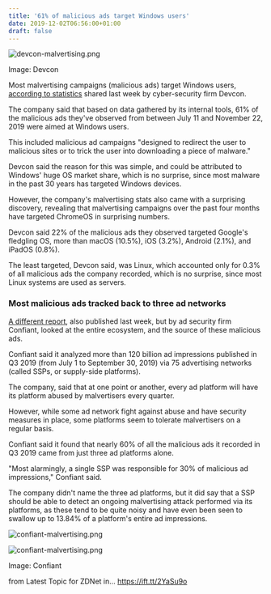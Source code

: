 ```yaml
---
title: '61% of malicious ads target Windows users'
date: 2019-12-02T06:56:00+01:00
draft: false
---
```


![devcon-malvertising.png](https://zdnet1.cbsistatic.com/hub/i/2019/12/01/42615a18-16be-4ec2-8a11-b32c17de59ca/17a4e8f04788f7f0bf72104c07deabdf/devcon-malvertising.png)

Image: Devcon

Most malvertising campaigns (malicious ads) target Windows users, [according to statistics](https://devcondetect.com/blog/2019/11/26/a-window-into-malicious-adversiting-61-of-malvertising-targets-windows-devices) shared last week by cyber-security firm Devcon.

The company said that based on data gathered by its internal tools, 61% of the malicious ads they've observed from between July 11 and November 22, 2019 were aimed at Windows users.

This included malicious ad campaigns "designed to redirect the user to malicious sites or to trick the user into downloading a piece of malware."

Devcon said the reason for this was simple, and could be attributed to Windows' huge OS market share, which is no surprise, since most malware in the past 30 years has targeted Windows devices.

However, the company's malvertising stats also came with a surprising discovery, revealing that malvertising campaigns over the past four months have targeted ChromeOS in surprising numbers.

Devcon said 22% of the malicious ads they observed targeted Google's fledgling OS, more than macOS (10.5%), iOS (3.2%), Android (2.1%), and iPadOS (0.8%).

The least targeted, Devcon said, was Linux, which accounted only for 0.3% of all malicious ads the company recorded, which is no surprise, since most Linux systems are used as servers.

### Most malicious ads tracked back to three ad networks

[A different report](https://www.confiant.com/Demand-Quality-Report-Q3-2019), also published last week, but by ad security firm Confiant, looked at the entire ecosystem, and the source of these malicious ads.

Confiant said it analyzed more than 120 billion ad impressions published in Q3 2019 (from July 1 to September 30, 2019) via 75 advertising networks (called SSPs, or supply-side platforms).

The company, said that at one point or another, every ad platform will have its platform abused by malvertisers every quarter.

However, while some ad network fight against abuse and have security measures in place, some platforms seem to tolerate malvertisers on a regular basis.

Confiant said it found that nearly 60% of all the malicious ads it recorded in Q3 2019 came from just three ad platforms alone.

"Most alarmingly, a single SSP was responsible for 30% of malicious ad impressions," Confiant said.

The company didn't name the three ad platforms, but it did say that a SSP should be able to detect an ongoing malvertising attack performed via its platforms, as these tend to be quite noisy and have even been seen to swallow up to 13.84% of a platform's entire ad impressions.

![confiant-malvertising.png](https://www.zdnet.com/article/61-of-malicious-ads-target-windows-users/#ftag=RSSbaffb68)

<span><img src="https://zdnet1.cbsistatic.com/hub/i/2019/12/01/7f618f3f-5b24-43f7-b6f6-99db7863d40c/0c1cad396bb4f4e645ee5a99639c7c0c/confiant-malvertising.png" alt="confiant-malvertising.png" /></span>

Image: Confiant

  
  
from Latest Topic for ZDNet in... https://ift.tt/2YaSu9o